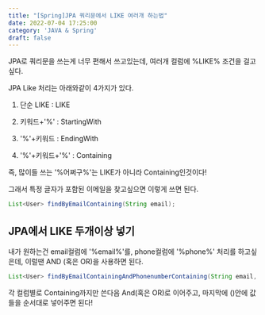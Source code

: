 ```yaml
---
title: "[Spring]JPA 쿼리문에서 LIKE 여러개 하는법"
date: 2022-07-04 17:25:00
category: 'JAVA & Spring'
draft: false
---
```


JPA로 쿼리문을 쓰는게 너무 편해서 쓰고있는데, 여러개 컬럼에 %LIKE% 조건을 걸고싶다.



JPA Like 처리는 아래와같이 4가지가 있다.

1. 단순 LIKE : LIKE

2. 키워드+'%' : StartingWith

3. '%'+키워드 : EndingWith

4. '%'+키워드+'%' : Containing



즉, 많이들 쓰는 '%어쩌구%'는 LIKE가 아니라 Containing인것이다!

그래서 특정 글자가 포함된 이메일을 찾고싶으면 이렇게 쓰면 된다.

```java
List<User> findByEmailContaining(String email);
```





## JPA에서 LIKE 두개이상 넣기

내가 원하는건 email컬럼에 '%email%'를, phone컬럼에 '%phone%' 처리를 하고싶은데, 이럴땐 AND (혹은 OR)을 사용하면 된다.

```java
List<User> findByEmailContainingAndPhonenumberContaining(String email, String phone_number);
```

각 컬럼별로 Containing까지만 쓴다음 And(혹은 OR)로 이어주고, 마지막에 ()안에 값들을 순서대로 넣어주면 된다! 
